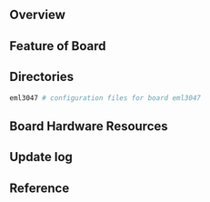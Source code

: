 ## Overview

## Feature of Board

## Directories

```sh
eml3047 # configuration files for board eml3047
```

## Board Hardware Resources

## Update log

## Reference
